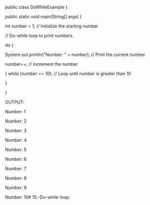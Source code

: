 public class DoWhileExample {

public static void main(String[] args) {

int number = 1; // Initialize the starting number

// Do-while loop to print numbers

do {

System.out.println("Number: " + number); // Print the current number

number++; // Increment the number

} while (number <= 10); // Loop until number is greater than 10

}

}

OUTPUT:

Number: 1

Number: 2

Number: 3

Number: 4

Number: 5

Number: 6

Number: 7

Number: 8

Number: 9

Number: 10# 10.-Do-while-loop.
